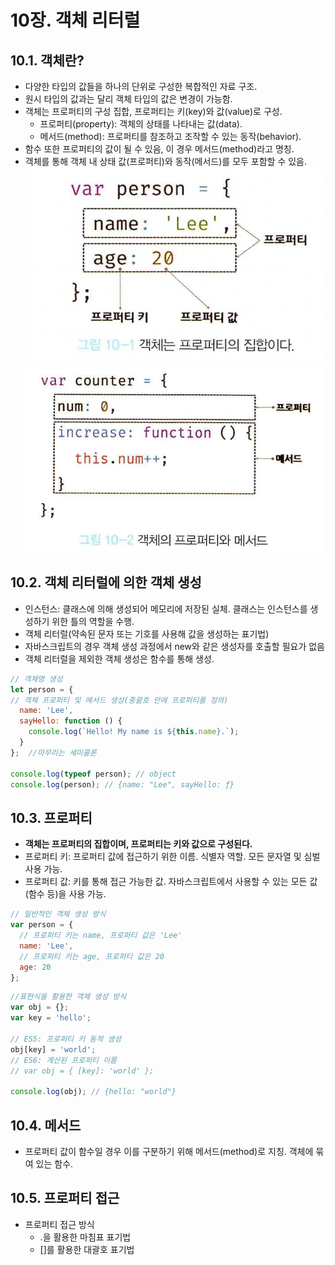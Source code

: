 # 10장. 객체 리터럴

## 10.1. 객체란?
- 다양한 타입의 값들을 하나의 단위로 구성한 복합적인 자료 구조.
- 원시 타입의 값과는 달리 객체 타입의 값은 변경이 가능함. 
- 객체는 프로퍼티의 구성 집합, 프로퍼티는 키(key)와 값(value)로 구성.
  - 프로퍼티(property): 객체의 상태를 나타내는 값(data).
  - 메서드(method): 프로퍼티를 참조하고 조작할 수 있는 동작(behavior).
- 함수 또한 프로퍼티의 값이 될 수 있음, 이 경우 메서드(method)라고 명칭.
- 객체를 통해 객체 내 상태 값(프로퍼티)와 동작(메서드)를 모두 포함할 수 있음.
![screesh](img/객체와프로퍼티.png)
![screesh](img/객체와매서드.png)

## 10.2. 객체 리터럴에 의한 객체 생성
- 인스턴스: 클래스에 의해 생성되어 메모리에 저장된 실체. 클래스는 인스턴스를 생성하기 위한 틀의 역할을 수행.
- 객체 리터럴(약속된 문자 또는 기호를 사용해 값을 생성하는 표기법)
- 자바스크립트의 경우 객체 생성 과정에서 new와 같은 생성자를 호출할 필요가 없음
- 객체 리터럴을 제외한 객체 생성은 함수를 통해 생성.
  
```javascript
// 객체명 생성
let person = {
// 객체 프로퍼티 및 메서드 생성(중괄호 안에 프로퍼티를 정의)
  name: 'Lee',
  sayHello: function () {
    console.log(`Hello! My name is ${this.name}.`);
  }
};  //마무리는 세미콜론

console.log(typeof person); // object
console.log(person); // {name: "Lee", sayHello: ƒ}
```

## 10.3. 프로퍼티
- **객체는 프로퍼티의 집합이며, 프로퍼티는 키와 값으로 구성된다.**
- 프로퍼티 키: 프로퍼티 값에 접근하기 위한 이름. 식별자 역할. 모든 문자열 및 심벌 사용 가능.
- 프로퍼티 값: 키를 통해 접근 가능한 값. 자바스크립트에서 사용할 수 있는 모든 값(함수 등)을 사용 가능.
```javascript
// 일반적인 객체 생성 방식
var person = {
  // 프로퍼티 키는 name, 프로퍼티 값은 'Lee'
  name: 'Lee',
  // 프로퍼티 키는 age, 프로퍼티 값은 20
  age: 20
};
```

```javascript
//표현식을 활용한 객체 생성 방식
var obj = {};
var key = 'hello';

// ES5: 프로퍼티 키 동적 생성
obj[key] = 'world';
// ES6: 계산된 프로퍼티 이름
// var obj = { [key]: 'world' };

console.log(obj); // {hello: "world"}
```

## 10.4. 메서드
- 프로퍼티 값이 함수일 경우 이를 구분하기 위해 메서드(method)로 지칭. 객체에 묶여 있는 함수.

## 10.5. 프로퍼티 접근
- 프로퍼티 접근 방식
  - .을 활용한 마침표 표기법
  - []를 활용한 대괄호 표기법